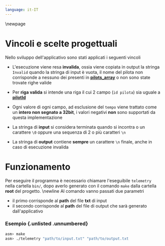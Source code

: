 ```yaml
---
language: it-IT
---
```


\newpage

# Vincoli e scelte progettuali
Nello sviluppo dell'applicativo sono stati applicati i seguenti vincoli

- L'esecuzione viene resa **invalida**, ossia viene copiata in output la stringa `Invalid` quando la stringa di input è vuota, il nome del pilota non corrisponde a nessuno dei presenti in [**pilots_array**](#variabili-globali) o non sono state trovate righe valide

- Per **riga valida** si intende una riga il cui 2 campo (`id pilota`) sia uguale a [**pilotId**](#flusso-telemetry)
 
- Ogni valore di ogni campo, ad esclusione del `tempo` viene trattato come un **intero non segnato a 32bit**, i valori negativi **non** sono supportati da questa implementazione

- La stringa di **input** si considera terminata quando si incontra o un carattere `\0` oppure una sequenza di 2 o più caratteri `\n`

- La stringa di **output** contiene **sempre** un carattere `\n` finale, anche in caso di esecuzione invalida

# Funzionamento
Per eseguire il programma è necessario chiamare l'eseguibile `telemetry` nella cartella `bin/`, dopo averlo generato con il comando `make` dalla cartella **root** del progetto. \newline
Al comando vanno passati due parametri

- il primo corrisponde al **path** del file **txt** di input
- il secondo corrisponde al **path** del file di output che sarà generato dall'applicativo

### Esempio {.unlisted .unnumbered}
```sh
asm> make
asm> ./telemetry "path/to/input.txt" "path/to/output.txt
```